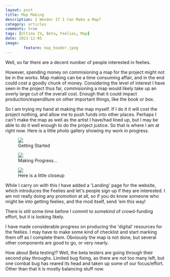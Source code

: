 ```yaml
---
layout: post
title: Map Making
description: I Wonder If I Can Make a Map?
category: articles
comments: true
tags: [Ultima IV, Beta, Feelies, Map]
date: 2021-12-05
image: 
        feature: map_header.jpeg
---
```


Well, so far there are a decent number of people interested in feelies.

However, spending money on commisioning a map for the project might not be in the works. Map making can be a time consuming affair, and in the end could cost a goodly chunk of money. Considering the level of interest I have seen in the project thus far, commisioning a map would likely take up an overly large cut of the overall cost. Enough that it could impact production/expenditure on other important things, like the book or box.

<!--more-->

So I am trying my hand at making the map myself. If I do it it will cost the project nothing, and allow me to push funds into other places. Perhaps I can't make the map as well as the artist I have/had lined up, but I may be able to do it well enough to do the project justice. So that is where I am at right now. Here is a little photo gallery showing my work in progress. 

<figure>
	<img class="ScrollRev" data-tilt src="{{ site.url }}/images/map_make1.jpeg" />
	<figcaption>Getting Started</figcaption>
</figure>

<figure>
	<img class="ScrollRev" data-tilt src="{{ site.url }}/images/map_make2.jpeg" />
	<figcaption>Making Progress...</figcaption>
</figure>

<figure>
	<img class="ScrollRev" data-tilt src="{{ site.url }}/images/map_make4.jpeg" />
	<figcaption>Here is a little closeup</figcaption>
</figure>

While I carry on with this I have added a 'Landing' page for the website, which introduces the Feelies and let's people sign up if they are interested. I am not really doing any promotion at all, so if you do know someone who might be into getting feelies, and the mod itself, send 'em this way!

There is still some time before I commit to somekind of crowd-funding effort, but it is looking likely.

I have made considerable progress on producing the 'digital' resources for the feelies. I may have to make some kind of checklist and start marking them off as I complete them. Obviously the map is not done, but several other components are good to go, or very nearly.

How about Beta testing!? Well, the beta testers are going through their second play throughs. Limited bug fixing, as there are not too many left, but one combat bug has reared its head and taken up some of our focus/effort. Other than that it is mostly balancing stuff now.
